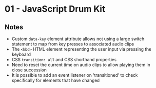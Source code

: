 # 01 - JavaScript Drum Kit

## Notes

- Custom `data-key` element attribute allows not using a large switch statement to map from key presses to associated audio clips
- The `<kbd>` HTML element representing the user input via pressing the keyboard
- CSS `transition: all` and CSS shorthand properties
- Need to reset the current time on audio clips to allow playing them in close succession 
- It is possible to add an event listener on 'transitioned' to check specifically for elements that have changed